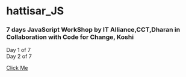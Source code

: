 # hattisar_JS

### 7 days JavaScript WorkShop by IT Alliance,CCT,Dharan in Collaboration with Code for Change, Koshi

Day 1 of 7 <br>
Day 2 of 7

[Click Me](https://prashantstha308.github.io/hattisar_JS/)
